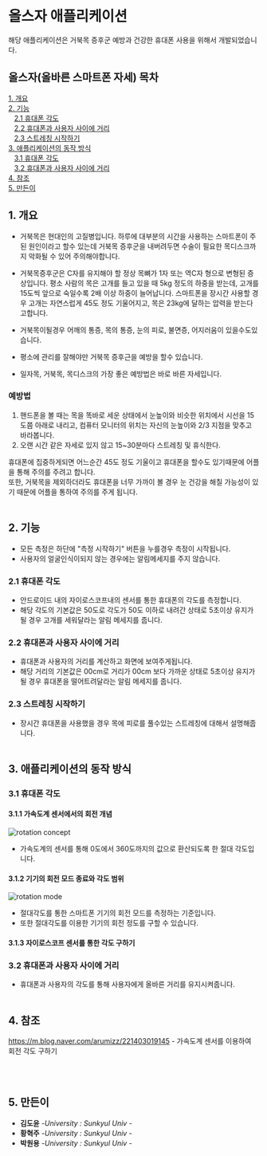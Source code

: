 # 올스자 애플리케이션
해당 애플리케이션은 거북목 증후군 예방과 건강한 휴대폰 사용을 위해서 개발되었습니다.


## 올스자(올바른 스마트폰 자세) 목차
[1. 개요](#1-개요)<br>
[2. 기능](#2-기능)<br>
   &nbsp;&nbsp;&nbsp;[2.1 휴대폰 각도](#21-휴대폰-각도)<br>
   &nbsp;&nbsp;&nbsp;[2.2 휴대폰과 사용자 사이에 거리](#22-휴대폰과-사용자-사이에-거리)<br>
   &nbsp;&nbsp;&nbsp;[2.3 스트레칭 시작하기](#23-스트레칭-시작하기)<br>
[3. 애플리케이션의 동작 방식](#3-애플리케이션의-동작-방식)<br>
   &nbsp;&nbsp;&nbsp;[3.1 휴대폰 각도](#31-휴대폰-각도)<br>
   &nbsp;&nbsp;&nbsp;[3.2 휴대폰과 사용자 사이에 거리](#32-휴대폰과-사용자-사이에-거리)<br>
[4. 참조](#4-참조)<br>
[5. 만든이](#5-만든이)<br>

## 1. 개요

* 거북목은 현대인의 고질병입니다. 
하루에 대부분의 시간을 사용하는 스마트폰이 주된 원인이라고 할수 있는데 거북목 증후군을 내버려두면 수술이 필요한 목디스크까지 악화될 수 있어 주의해야합니다.

* 거북목증후군은 C자를 유지해야 할 정상 목뼈가 1자 또는 역C자 형으로 변형된 증상입니다.
평소 사람의 목은 고개를 들고 있을 때 5kg 정도의 하중을 받는데, 고개를 15도씩 앞으로 숙일수록 2배 이상 하중이 늘어납니다. 
스마트폰을 장시간 사용할 경우 고개는 자연스럽게 45도 정도 기울어지고, 목은 23kg에 달하는 압력을 받는다고합니다.

* 거북목이될경우 어깨의 통증, 목의 통증, 눈의 피로, 불면증, 어지러움이 있을수도있습니다.

* 평소에 관리를 잘해야만 거북목 증후근을 예방을 할수 있습니다.

* 일자목, 거북목, 목디스크의 가장 좋은 예방법은 바로 바른 자세입니다. 

### 예방법
1. 핸드폰을 볼 때는 목을 똑바로 세운 상태에서 눈높이와 비슷한 위치에서 시선을 15도쯤 아래로 내리고, 컴퓨터 모니터의 위치는 자신의 눈높이와 2/3 지점을 맞추고 바라봅니다.
2. 오랜 시간 같은 자세로 있지 않고 15~30분마다 스트레칭 및 휴식한다.

휴대폰에 집중하게되면 어느순간 45도 정도 기울이고 휴대폰을 할수도 있기때문에 어플을 통해 주의를 주려고 합니다.<br>
또한, 거북목을 제외하더라도 휴대폰을 너무 가까이 볼 경우 눈 건강을 해칠 가능성이 있기 때문에 어플을 통하여 주의를 주게 됩니다.<br><br>

## 2. 기능
- 모든 측정은 하단에 "측정 시작하기" 버튼을 누를경우 측정이 시작됩니다.
- 사용자의 얼굴인식이되지 않는 경우에는 알림메세지를 주지 않습니다.

### 2.1 휴대폰 각도
 - 안드로이드 내의 자이로스코프내의 센서를 통한 휴대폰의 각도를 측정합니다.
 - 해당 각도의 기본값은 50도로 각도가 50도 이하로 내려간 상태로 5초이상 유지가 될 경우 고개를 세워달라는 알림 메세지를 줍니다.
### 2.2 휴대폰과 사용자 사이에 거리
 - 휴대폰과 사용자의 거리를 계산하고 화면에 보여주게됩니다.
 - 해당 거리의 기본값은 00cm로 거리가 00cm 보다 가까운 상태로 5초이상 유지가 될 경우 휴대폰을 떨어트려달라는 알림 메세지를 줍니다.
### 2.3 스트레칭 시작하기
 - 장시간 휴대폰을 사용했을 경우 목에 피로를 풀수있는 스트레칭에 대해서 설명해줍니다.
<br><br>
## 3. 애플리케이션의 동작 방식

### 3.1 휴대폰 각도
 #### 3.1.1 가속도계 센서에서의 회전 개념
 ![rotation concept](https://user-images.githubusercontent.com/59985098/93082537-0cfeae00-f6cc-11ea-9861-813eeb8b6488.png)
 
  - 가속도계의 센서를 통해 0도에서 360도까지의 값으로 환산되도록 한 절대 각도입니다.
 
 #### 3.1.2 기기의 회전 모드 종료와 각도 범위
 ![rotation mode](https://user-images.githubusercontent.com/59985098/93082544-0ff99e80-f6cc-11ea-90d9-1cfb60c987af.png)
 
  - 절대각도를 통한 스마트폰 기기의 회전 모드를 측정하는 기준입니다.
  - 또한 절대각도를 이용한 기기의 회전 정도를 구할 수 있습니다.
  
  #### 3.1.3 자이로스코프 센서를 통한 각도 구하기
  

### 3.2 휴대폰과 사용자 사이에 거리
 - 휴대폰과 사용자의 각도를 통해 사용자에게 올바른 거리를 유지시켜줍니다.<br><br>

## 4. 참조
https://m.blog.naver.com/arumizz/221403019145  - 가속도계 센서를 이용하여 회전 각도 구하기

<br><br>

## 5. 만든이
* **김도윤** -*University : Sunkyul Univ* -
* **황혁주** -*University : Sunkyul Univ* -
* **박원용** -*University : Sunkyul Univ* -






